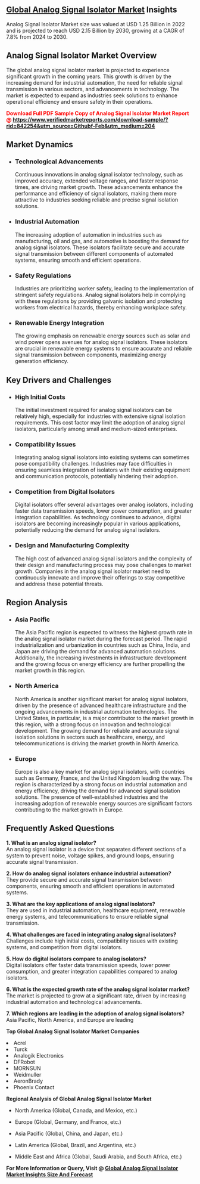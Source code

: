 <h2><a href="https://www.verifiedmarketreports.com/download-sample/?rid=842254&amp;utm_source=Githubf&amp;utm_medium=204" target="_blank">Global Analog Signal Isolator Market</a> Insights</h2><p>Analog Signal Isolator Market size was valued at USD 1.25 Billion in 2022 and is projected to reach USD 2.15 Billion by 2030, growing at a CAGR of 7.8% from 2024 to 2030.</p><p> <h2>Analog Signal Isolator Market Overview</h2> <p>The global analog signal isolator market is projected to experience significant growth in the coming years. This growth is driven by the increasing demand for industrial automation, the need for reliable signal transmission in various sectors, and advancements in technology. The market is expected to expand as industries seek solutions to enhance operational efficiency and ensure safety in their operations.</p> <p><strong><p><span class=""><span style="color: #ff0000;"><strong>Download Full PDF Sample Copy of Analog Signal Isolator Market Report</strong> @ </span><a href="https://www.verifiedmarketreports.com/download-sample/?rid=842254&amp;utm_source=Githubf-Feb&amp;utm_medium=204" target="_blank">https://www.verifiedmarketreports.com/download-sample/?rid=842254&amp;utm_source=Githubf-Feb&amp;utm_medium=204</a></span></p></strong></p> <h2>Market Dynamics</h2> <ul> <li><h3>Technological Advancements</h3> Continuous innovations in analog signal isolator technology, such as improved accuracy, extended voltage ranges, and faster response times, are driving market growth. These advancements enhance the performance and efficiency of signal isolators, making them more attractive to industries seeking reliable and precise signal isolation solutions. </li> <li><h3>Industrial Automation</h3> The increasing adoption of automation in industries such as manufacturing, oil and gas, and automotive is boosting the demand for analog signal isolators. These isolators facilitate secure and accurate signal transmission between different components of automated systems, ensuring smooth and efficient operations. </li> <li><h3>Safety Regulations</h3> Industries are prioritizing worker safety, leading to the implementation of stringent safety regulations. Analog signal isolators help in complying with these regulations by providing galvanic isolation and protecting workers from electrical hazards, thereby enhancing workplace safety. </li> <li><h3>Renewable Energy Integration</h3> The growing emphasis on renewable energy sources such as solar and wind power opens avenues for analog signal isolators. These isolators are crucial in renewable energy systems to ensure accurate and reliable signal transmission between components, maximizing energy generation efficiency. </li> </ul> <h2>Key Drivers and Challenges</h2> <ul> <li><h3>High Initial Costs</h3> The initial investment required for analog signal isolators can be relatively high, especially for industries with extensive signal isolation requirements. This cost factor may limit the adoption of analog signal isolators, particularly among small and medium-sized enterprises. </li> <li><h3>Compatibility Issues</h3> Integrating analog signal isolators into existing systems can sometimes pose compatibility challenges. Industries may face difficulties in ensuring seamless integration of isolators with their existing equipment and communication protocols, potentially hindering their adoption. </li> <li><h3>Competition from Digital Isolators</h3> Digital isolators offer several advantages over analog isolators, including faster data transmission speeds, lower power consumption, and greater integration capabilities. As technology continues to advance, digital isolators are becoming increasingly popular in various applications, potentially reducing the demand for analog signal isolators. </li> <li><h3>Design and Manufacturing Complexity</h3> The high cost of advanced analog signal isolators and the complexity of their design and manufacturing process may pose challenges to market growth. Companies in the analog signal isolator market need to continuously innovate and improve their offerings to stay competitive and address these potential threats. </li> </ul> <h2>Region Analysis</h2> <ul> <li><h3>Asia Pacific</h3> The Asia Pacific region is expected to witness the highest growth rate in the analog signal isolator market during the forecast period. The rapid industrialization and urbanization in countries such as China, India, and Japan are driving the demand for advanced automation solutions. Additionally, the increasing investments in infrastructure development and the growing focus on energy efficiency are further propelling the market growth in this region. </li> <li><h3>North America</h3> North America is another significant market for analog signal isolators, driven by the presence of advanced healthcare infrastructure and the ongoing advancements in industrial automation technologies. The United States, in particular, is a major contributor to the market growth in this region, with a strong focus on innovation and technological development. The growing demand for reliable and accurate signal isolation solutions in sectors such as healthcare, energy, and telecommunications is driving the market growth in North America. </li> <li><h3>Europe</h3> Europe is also a key market for analog signal isolators, with countries such as Germany, France, and the United Kingdom leading the way. The region is characterized by a strong focus on industrial automation and energy efficiency, driving the demand for advanced signal isolation solutions. The presence of well-established industries and the increasing adoption of renewable energy sources are significant factors contributing to the market growth in Europe. </li> </ul> <h2>Frequently Asked Questions</h2> <p><strong>1. What is an analog signal isolator?</strong><br> An analog signal isolator is a device that separates different sections of a system to prevent noise, voltage spikes, and ground loops, ensuring accurate signal transmission. </p> <p><strong>2. How do analog signal isolators enhance industrial automation?</strong><br> They provide secure and accurate signal transmission between components, ensuring smooth and efficient operations in automated systems. </p> <p><strong>3. What are the key applications of analog signal isolators?</strong><br> They are used in industrial automation, healthcare equipment, renewable energy systems, and telecommunications to ensure reliable signal transmission. </p> <p><strong>4. What challenges are faced in integrating analog signal isolators?</strong><br> Challenges include high initial costs, compatibility issues with existing systems, and competition from digital isolators. </p> <p><strong>5. How do digital isolators compare to analog isolators?</strong><br> Digital isolators offer faster data transmission speeds, lower power consumption, and greater integration capabilities compared to analog isolators. </p> <p><strong>6. What is the expected growth rate of the analog signal isolator market?</strong><br> The market is projected to grow at a significant rate, driven by increasing industrial automation and technological advancements. </p> <p><strong>7. Which regions are leading in the adoption of analog signal isolators?</strong><br> Asia Pacific, North America, and Europe are leading</p><p><strong>Top Global Analog Signal Isolator Market Companies</strong></p><div data-test-id=""><p><li>Acrel</li><li> Turck</li><li> Analogik Electronics</li><li> DFRobot</li><li> MORNSUN</li><li> Weidmuller</li><li> AeronBrady</li><li> Phoenix Contact</li></p><div><strong>Regional Analysis of&nbsp;Global Analog Signal Isolator Market</strong></div><ul><li dir="ltr"><p dir="ltr">North America&nbsp;(Global, Canada, and Mexico, etc.)</p></li><li dir="ltr"><p dir="ltr">Europe (Global, Germany, and France, etc.)</p></li><li dir="ltr"><p dir="ltr">Asia Pacific&nbsp;(Global, China, and Japan, etc.)</p></li><li dir="ltr"><p dir="ltr">Latin America&nbsp;(Global, Brazil, and Argentina, etc.)</p></li><li dir="ltr">Middle East and Africa&nbsp;(Global, Saudi Arabia, and South Africa, etc.)</li></ul><p><strong>For More Information or Query, Visit @&nbsp;</strong><strong><a href="https://www.verifiedmarketreports.com/product/analog-signal-isolator-market/?utm_source=Githubf&amp;utm_medium=204" target="_blank">Global Analog Signal Isolator Market Insights Size And Forecast</a></strong></p></div>
